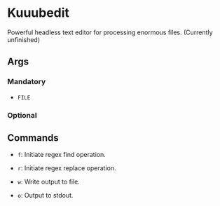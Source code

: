 # Kuuubedit

Powerful headless text editor for processing enormous files. (Currently unfinished)

## Args

### Mandatory

- `FILE`

### Optional



## Commands

- `f`: Initiate regex find operation.

- `r`: Initiate regex replace operation.

- `w`: Write output to file.

- `o`: Output to stdout.

